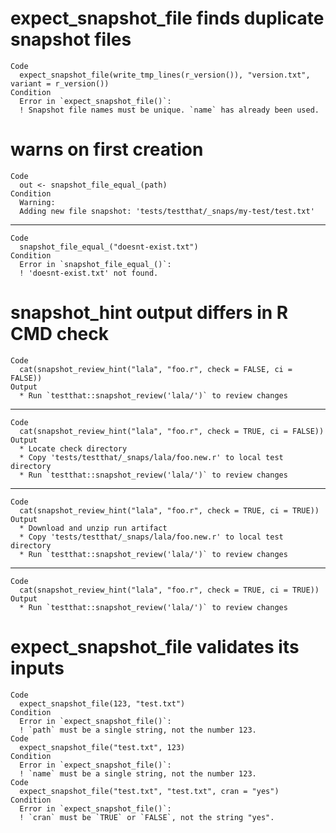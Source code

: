 # expect_snapshot_file finds duplicate snapshot files

    Code
      expect_snapshot_file(write_tmp_lines(r_version()), "version.txt", variant = r_version())
    Condition
      Error in `expect_snapshot_file()`:
      ! Snapshot file names must be unique. `name` has already been used.

# warns on first creation

    Code
      out <- snapshot_file_equal_(path)
    Condition
      Warning:
      Adding new file snapshot: 'tests/testthat/_snaps/my-test/test.txt'

---

    Code
      snapshot_file_equal_("doesnt-exist.txt")
    Condition
      Error in `snapshot_file_equal_()`:
      ! 'doesnt-exist.txt' not found.

# snapshot_hint output differs in R CMD check

    Code
      cat(snapshot_review_hint("lala", "foo.r", check = FALSE, ci = FALSE))
    Output
      * Run `testthat::snapshot_review('lala/')` to review changes

---

    Code
      cat(snapshot_review_hint("lala", "foo.r", check = TRUE, ci = FALSE))
    Output
      * Locate check directory
      * Copy 'tests/testthat/_snaps/lala/foo.new.r' to local test directory
      * Run `testthat::snapshot_review('lala/')` to review changes

---

    Code
      cat(snapshot_review_hint("lala", "foo.r", check = TRUE, ci = TRUE))
    Output
      * Download and unzip run artifact
      * Copy 'tests/testthat/_snaps/lala/foo.new.r' to local test directory
      * Run `testthat::snapshot_review('lala/')` to review changes

---

    Code
      cat(snapshot_review_hint("lala", "foo.r", check = TRUE, ci = TRUE))
    Output
      * Run `testthat::snapshot_review('lala/')` to review changes

# expect_snapshot_file validates its inputs

    Code
      expect_snapshot_file(123, "test.txt")
    Condition
      Error in `expect_snapshot_file()`:
      ! `path` must be a single string, not the number 123.
    Code
      expect_snapshot_file("test.txt", 123)
    Condition
      Error in `expect_snapshot_file()`:
      ! `name` must be a single string, not the number 123.
    Code
      expect_snapshot_file("test.txt", "test.txt", cran = "yes")
    Condition
      Error in `expect_snapshot_file()`:
      ! `cran` must be `TRUE` or `FALSE`, not the string "yes".

